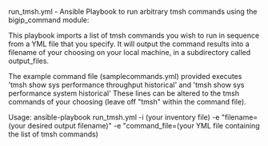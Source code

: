 run_tmsh.yml - Ansible Playbook to run arbitrary tmsh commands using the bigip_command module:

This playbook imports a list of tmsh commands you wish to run in sequence from a YML file that you specify. 
It will output the command results into a filename of your choosing on your local machine, in a subdirectory called output_files.

The example command file (samplecommands.yml) provided executes 'tmsh show sys performance throughput historical' and 'tmsh show sys performance system historical'
These lines can be altered to the tmsh commands of your choosing (leave off "tmsh" within the command file).

Usage: 
ansible-playbook run_tmsh.yml -i (your inventory file) -e "filename=(your desired output filename)" -e "command_file=(your YML file containing the list of tmsh commands)
